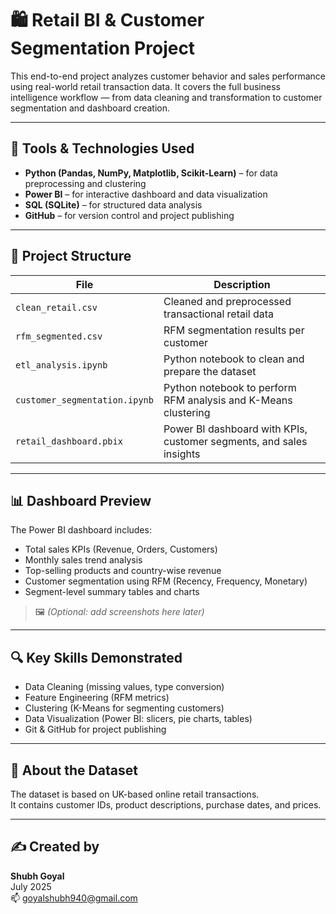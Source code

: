 # 🛍️ Retail BI & Customer Segmentation Project

This end-to-end project analyzes customer behavior and sales performance using real-world retail transaction data. It covers the full business intelligence workflow — from data cleaning and transformation to customer segmentation and dashboard creation.

---

## 🔧 Tools & Technologies Used

- **Python (Pandas, NumPy, Matplotlib, Scikit-Learn)** – for data preprocessing and clustering
- **Power BI** – for interactive dashboard and data visualization
- **SQL (SQLite)** – for structured data analysis
- **GitHub** – for version control and project publishing

---

## 📁 Project Structure

| File | Description |
|------|-------------|
| `clean_retail.csv` | Cleaned and preprocessed transactional retail data |
| `rfm_segmented.csv` | RFM segmentation results per customer |
| `etl_analysis.ipynb` | Python notebook to clean and prepare the dataset |
| `customer_segmentation.ipynb` | Python notebook to perform RFM analysis and K-Means clustering |
| `retail_dashboard.pbix` | Power BI dashboard with KPIs, customer segments, and sales insights |

---

## 📊 Dashboard Preview

The Power BI dashboard includes:

- Total sales KPIs (Revenue, Orders, Customers)
- Monthly sales trend analysis
- Top-selling products and country-wise revenue
- Customer segmentation using RFM (Recency, Frequency, Monetary)
- Segment-level summary tables and charts

> 🖼️ *(Optional: add screenshots here later)*

---

## 🔍 Key Skills Demonstrated

- Data Cleaning (missing values, type conversion)
- Feature Engineering (RFM metrics)
- Clustering (K-Means for segmenting customers)
- Data Visualization (Power BI: slicers, pie charts, tables)
- Git & GitHub for project publishing

---

## 📌 About the Dataset

The dataset is based on UK-based online retail transactions.  
It contains customer IDs, product descriptions, purchase dates, and prices.

---

## ✍️ Created by

**Shubh Goyal**  
July 2025  
📫 goyalshubh940@gmail.com

